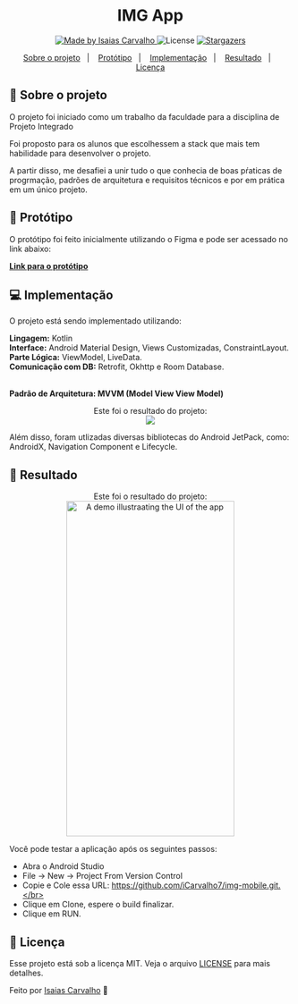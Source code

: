<h1 align="center">IMG App</h1>

<p align="center">
  <a href="https://www.linkedin.com/in/isaias-carvalho">
    <img alt="Made by Isaias Carvalho" src="https://img.shields.io/badge/Made%20By-Isaias%20Carvalho-brightgreen">
  </a>

  <img alt="License" src="https://img.shields.io/badge/license-MIT-%2304D361">

  <a href="https://github.com/iCarvalho7/img-mobile/stargazers">
    <img alt="Stargazers" src="https://img.shields.io/github/stars/iCarvalho7/img-mobile?style=social">
  </a>
</p>

<p align="center">
  <a href="#rocket-sobre-o-projeto">Sobre o projeto</a>&nbsp;&nbsp;&nbsp;|&nbsp;&nbsp;&nbsp;
  <a href="#art-protótipo">Protótipo</a>&nbsp;&nbsp;&nbsp;|&nbsp;&nbsp;&nbsp;
  <a href="#computer-implementação">Implementação</a>&nbsp;&nbsp;&nbsp;|&nbsp;&nbsp;&nbsp;
  <a href="#clap-resultado">Resultado</a>&nbsp;&nbsp;&nbsp;|&nbsp;&nbsp;&nbsp;  
  <a href="#memo-licença">Licença</a>
</p>

## :rocket: Sobre o projeto

O projeto foi iniciado como um trabalho da faculdade para a disciplina de Projeto Integrado<br/>

Foi proposto para os alunos que escolhessem a stack que mais tem habilidade para desenvolver o projeto.

A partir disso, me desafiei a unir tudo o que conhecia de boas pŕaticas de progrmação, padrões de arquitetura e requisitos técnicos e por em prática em um único projeto.

## :art: Protótipo
O protótipo foi feito inicialmente utilizando o Figma e pode ser acessado no link abaixo:

**[Link para o protótipo](https://bit.ly/3rQskXa)** <br/>

## :computer: Implementação
O projeto está sendo implementado utilizando:<br/>

  **Lingagem:** Kotlin<br/>
  **Interface:** Android Material Design, Views Customizadas, ConstraintLayout.<br/>
  **Parte Lógica:** ViewModel, LiveData.<br/>
  **Comunicação com DB:** Retrofit, Okhttp e Room Database.  <br/> <br/>
  
  **Padrão de Arquitetura: MVVM (Model View View Model)**<br/>
  <p align="center">
    Este foi o resultado do projeto:</br>
    <img ent src="https://github.com/iCarvalho7/img-mobile/blob/dev/image/mvvm.png" style="display: inline; float: center"/>
</p>
  
Além disso, foram utlizadas diversas bibliotecas do Android JetPack, como: AndroidX, Navigation Component e Lifecycle.    

## :clap: Resultado
<p align="center">
    Este foi o resultado do projeto:</br>
    <img ent src="https://github.com/iCarvalho7/img-mobile/blob/dev/image/app_navigation.gif" alt="A demo illustraating the UI of the app" width="300" height="600" style="display: inline; float: center"/>
</p>

Você pode testar a aplicação após os seguintes passos: <br/>
  
- Abra o Android Studio</br>
- File -> New -> Project From Version Control</br>
- Copie e Cole essa URL: https://github.com/iCarvalho7/img-mobile.git.</br>
- Clique em Clone, espere o build finalizar.</br>
- Clique em RUN.</br>

## :memo: Licença

Esse projeto está sob a licença MIT. Veja o arquivo [LICENSE](LICENSE) para mais detalhes.

Feito por <a href="https://www.linkedin.com/in/isaias-carvalho" target="_blank">Isaias Carvalho</a> :wave:
